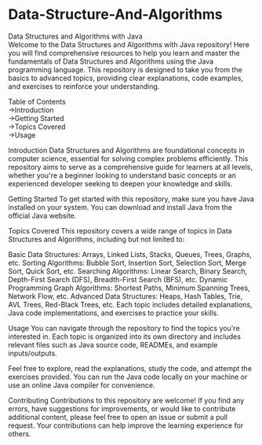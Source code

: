 # Data-Structure-And-Algorithms
Data Structures and Algorithms with Java                                                                                                                   
Welcome to the Data Structures and Algorithms with Java repository! Here you will find comprehensive resources to help you learn and master the fundamentals of Data Structures and Algorithms using the Java programming language. This repository is designed to take you from the basics to advanced topics, providing clear explanations, code examples, and exercises to reinforce your understanding.

Table of Contents                                                           
->Introduction                                                                     
->Getting Started                                                          
->Topics Covered                                                        
->Usage                                           

Introduction
Data Structures and Algorithms are foundational concepts in computer science, essential for solving complex problems efficiently. This repository aims to serve as a comprehensive guide for learners at all levels, whether you're a beginner looking to understand basic concepts or an experienced developer seeking to deepen your knowledge and skills.

Getting Started
To get started with this repository, make sure you have Java installed on your system. You can download and install Java from the official Java website.

Topics Covered
This repository covers a wide range of topics in Data Structures and Algorithms, including but not limited to:

Basic Data Structures: Arrays, Linked Lists, Stacks, Queues, Trees, Graphs, etc.
Sorting Algorithms: Bubble Sort, Insertion Sort, Selection Sort, Merge Sort, Quick Sort, etc.
Searching Algorithms: Linear Search, Binary Search, Depth-First Search (DFS), Breadth-First Search (BFS), etc.
Dynamic Programming
Graph Algorithms: Shortest Paths, Minimum Spanning Trees, Network Flow, etc.
Advanced Data Structures: Heaps, Hash Tables, Trie, AVL Trees, Red-Black Trees, etc.
Each topic includes detailed explanations, Java code implementations, and exercises to practice your skills.

Usage
You can navigate through the repository to find the topics you're interested in. Each topic is organized into its own directory and includes relevant files such as Java source code, READMEs, and example inputs/outputs.

Feel free to explore, read the explanations, study the code, and attempt the exercises provided. You can run the Java code locally on your machine or use an online Java compiler for convenience.

Contributing
Contributions to this repository are welcome! If you find any errors, have suggestions for improvements, or would like to contribute additional content, please feel free to open an issue or submit a pull request. Your contributions can help improve the learning experience for others.
